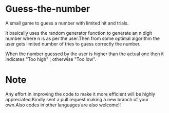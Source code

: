 # Guess-the-number

A small game to guess a number with limited hit and trials.

It basically uses the random generator function to generate an n digit number where n is as per the user.Then from some optimal algorithm the user gets limited number of tries to guess correctly the number.

When the number guessed by the user is higher than the actual one then it indicates "Too high" ; otherwise "Too low".

# Note
Any effort in improving the code to make it more efficient will be highly appreciated.Kindly sent a pull request making a new branch of your own.Also codes in other languages are also welcome!!

